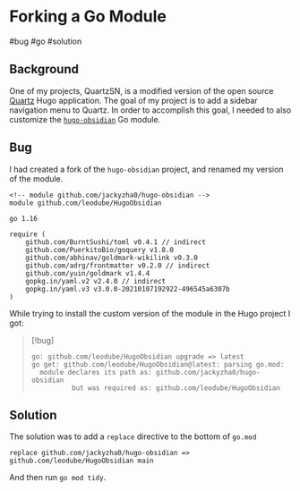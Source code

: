 # Forking a Go Module
#bug #go #solution 

## Background 

One of my projects, QuartzSN, is a modified version of the open source [Quartz](https://github.com/jackyzha0/quartz) Hugo application. The goal of my project is to add a sidebar navigation menu to Quartz. In order to accomplish this goal, I needed to also customize the [`hugo-obsidian`](https://github.com/jackyzha0/hugo-obsidian) Go module.

## Bug

I had created a fork of the `hugo-obsidian` project, and renamed my version of the module.

```
<!-- module github.com/jackyzha0/hugo-obsidian -->
module github.com/leodube/HugoObsidian

go 1.16

require (
	github.com/BurntSushi/toml v0.4.1 // indirect
	github.com/PuerkitoBio/goquery v1.8.0
	github.com/abhinav/goldmark-wikilink v0.3.0
	github.com/adrg/frontmatter v0.2.0 // indirect
	github.com/yuin/goldmark v1.4.4
	gopkg.in/yaml.v2 v2.4.0 // indirect
	gopkg.in/yaml.v3 v3.0.0-20210107192922-496545a6307b
)
```

While trying to install the custom version of the module in the Hugo project I got:

>[!bug]
>```
>go: github.com/leodube/HugoObsidian upgrade => latest
>go get: github.com/leodube/HugoObsidian@latest: parsing go.mod:
> 	module declares its path as: github.com/jackyzha0/hugo-obsidian
> 	        but was required as: github.com/leodube/HugoObsidian
> ```

## Solution

The solution was to add a `replace` directive to the bottom of `go.mod`

```
replace github.com/jackyzha0/hugo-obsidian => github.com/leodube/HugoObsidian main
```

And then run `go mod tidy`.